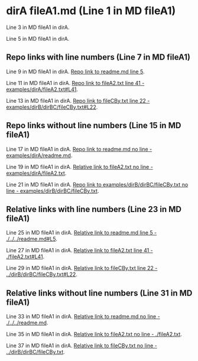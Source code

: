 # dirA fileA1.md (Line 1 in MD fileA1)

Line 3 in MD fileA1 in dirA.

Line 5 in MD fileA1 in dirA.

## Repo links with line numbers (Line 7 in MD fileA1)

Line 9 in MD fileA1 in dirA. [Repo link to readme.md line 5](gl:readme.md#L5).

Line 11 in MD fileA1 in dirA. [Repo link to fileA2.txt line 41 - examples/dirA/fileA2.txt#L41](gl:examples/dirA/fileA2.txt#L41).

Line 13 in MD fileA1 in dirA. [Repo link to fileCBy.txt line 22 - examples/dirB/dirBC/fileCBy.txt#L22](gl:examples/dirB/dirBC/fileCBy.txt#L22).

## Repo links without line numbers (Line 15 in MD fileA1)

Line 17 in MD fileA1 in dirA. [Repo link to readme.md no line - examples/dirA/readme.md](gl:readme.md).

Line 19 in MD fileA1 in dirA. [Relative link to fileA2.txt no line - examples/dirA/fileA2.txt](gl:./fileA2.txt).

Line 21 in MD fileA1 in dirA. [Repo link to examples/dirB/dirBC/fileCBy.txt no line - examples/dirB/dirBC/fileCBy.txt](gl:examples/dirB/dirBC/fileCBy.txt).

## Relative links with line numbers (Line 23 in MD fileA1)

Line 25 in MD fileA1 in dirA. [Relative link to readme.md line 5 - ./../../readme.md#L5](gl:./../../readme.md#L5).

Line 27 in MD fileA1 in dirA. [Relative link to fileA2.txt line 41 - ./fileA2.txt#L41](gl:./fileA2.txt#L41).

Line 29 in MD fileA1 in dirA. [Relative link to fileCBy.txt line 22 - ../dirB/dirBC/fileCBy.txt#L22](gl:./../dirB/dirBC/fileCBy.txt#L22).

## Relative links without line numbers (Line 31 in MD fileA1)

Line 33 in MD fileA1 in dirA. [Relative link to readme.md no line - ./../../readme.md](gl:./../../readme.md).

Line 35 in MD fileA1 in dirA. [Relative link to fileA2.txt no line - ./fileA2.txt](gl:./fileA2.txt).

Line 37 in MD fileA1 in dirA. [Relative link to fileCBy.txt no line - ../dirB/dirBC/fileCBy.txt](gl:./../dirB/dirBC/fileCBy.txt).
